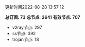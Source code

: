 更新时间2022-08-28 13:57:12

**总订阅: 73**
**总节点: 2641**
**有效节点: 707**
- v2ray节点: 297
- ss节点: 392
- trojan节点: 18
